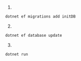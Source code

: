 1.
```bash
dotnet ef migrations add initDB
```
2.
```bash
dotnet ef database update
```

3.
```bash
dotnet run
```